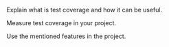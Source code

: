 <panel type="warning" header="**`W9.5` Can use intermediate-level testing techniques** :star::star:" no-close>

<panel type="info" header="`W9.5a` Can explain testability :star::star::star:" no-close>
  <include src="../../book/testing/introduction/testability/full.md" />
<!-- TODO: add evidence -->
</panel>

<panel type="warning" header="`W9.5b` Can explain test coverage :star::star::star:">
  <include src="../../book/testing/testCoverage/what/full.md" />
  <panel header=":dart: Evidence" expanded>

Explain what is test coverage and how it can be useful.

  </panel>
</panel>

<panel type="info" header="`W9.5c` Can explain how test coverage works :star::star::star:">
  <include src="../../book/testing/testCoverage/how/full.md" />
  <panel header=":dart: Evidence" expanded>

Measure test coverage in your project.

  </panel>
</panel>


<panel type="info" header="`W9.5d` Can use intermediate features of JUnit :star::star::star:" no-close>
  <include src="../../book/junit/intermediate/full.md" />
  <panel header=":dart: Evidence" expanded>

Use the mentioned features in the project.

  </panel>
</panel>

<panel type="success" header="`W9.5e` Can explain TDD :star::star::star::star:" no-close>
  <include src="../../book/testing/tdd/what/full.md" />
 <!-- TODO: add evidence -->
</panel>

</panel>
